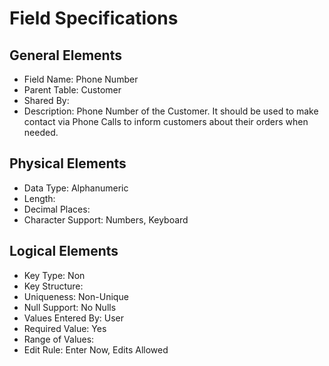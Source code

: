 # Field Specifications

## General Elements

- Field Name: Phone Number
- Parent Table: Customer
- Shared By: 
- Description: Phone Number of the Customer. It should be used to make contact via Phone Calls to inform customers about their orders when needed.

## Physical Elements

- Data Type: Alphanumeric
- Length: 
- Decimal Places: 
- Character Support: Numbers, Keyboard

## Logical Elements

- Key Type: Non
- Key Structure: 
- Uniqueness: Non-Unique
- Null Support: No Nulls
- Values Entered By: User
- Required Value: Yes
- Range of Values: 
- Edit Rule: Enter Now, Edits Allowed
